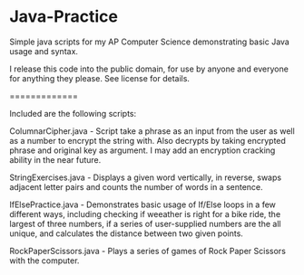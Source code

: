 Java-Practice
=============

Simple java scripts for my AP Computer Science demonstrating basic Java usage and syntax.

I release this code into the public domain, for use by anyone and everyone for anything they please. See license for details.

=============

Included are the following scripts:

ColumnarCipher.java - Script take a phrase as an input from the user as well as a number to encrypt the string with. Also decrypts by taking encrypted phrase and original key as argument. I may add an encryption cracking ability in the near future.

StringExercises.java - Displays a given word vertically, in reverse, swaps adjacent letter pairs and counts the number of words in a sentence.

IfElsePractice.java - Demonstrates basic usage of If/Else loops in a few different ways, including checking if weeather is right for a bike ride, the largest of three numbers, if a series of user-supplied numbers are the all unique, and calculates the distance between two given points.

RockPaperScissors.java - Plays a series of games of Rock Paper Scissors with the computer.
